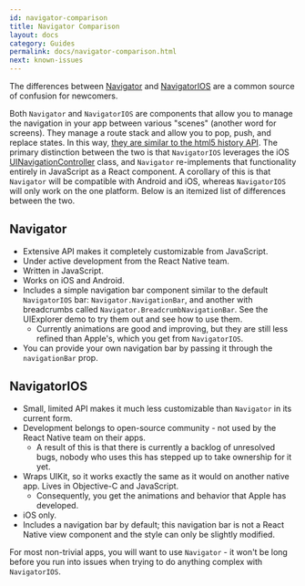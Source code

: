 ```yaml
---
id: navigator-comparison
title: Navigator Comparison
layout: docs
category: Guides
permalink: docs/navigator-comparison.html
next: known-issues
---
```


The differences between [Navigator](/react-native/docs/navigator.html)
and [NavigatorIOS](/react-native/docs/navigatorios.html) are a common
source of confusion for newcomers.

Both `Navigator` and `NavigatorIOS` are components that allow you to
manage the navigation in your app between various "scenes" (another word
for screens). They manage a route stack and allow you to pop, push, and
replace states. In this way, [they are similar to the html5 history
API](https://developer.mozilla.org/en-US/docs/Web/Guide/API/DOM/Manipulating_the_browser_history).
The primary distinction between the two is that `NavigatorIOS` leverages
the iOS
[UINavigationController](https://developer.apple.com/library/ios/documentation/UIKit/Reference/UINavigationController_Class/)
class, and `Navigator` re-implements that functionality entirely in
JavaScript as a React component. A corollary of this is that `Navigator`
will be compatible with Android and iOS, whereas `NavigatorIOS` will
only work on the one platform. Below is an itemized list of differences
between the two.

## Navigator

- Extensive API makes it completely customizable from JavaScript.
- Under active development from the React Native team.
- Written in JavaScript.
- Works on iOS and Android.
- Includes a simple navigation bar component similar to the default `NavigatorIOS` bar: `Navigator.NavigationBar`, and another with breadcrumbs called `Navigator.BreadcrumbNavigationBar`. See the UIExplorer demo to try them out and see how to use them.
  - Currently animations are good and improving, but they are still less refined than Apple's, which you get from `NavigatorIOS`.
- You can provide your own navigation bar by passing it through the `navigationBar` prop.

## NavigatorIOS

- Small, limited API makes it much less customizable than `Navigator` in its current form.
- Development belongs to open-source community - not used by the React Native team on their apps.
  - A result of this is that there is currently a backlog of unresolved bugs, nobody who uses this has stepped up to take ownership for it yet.
- Wraps UIKit, so it works exactly the same as it would on another native app. Lives in Objective-C and JavaScript.
  - Consequently, you get the animations and behavior that Apple has developed.
- iOS only.
- Includes a navigation bar by default; this navigation bar is not a React Native view component and the style can only be slightly modified.

For most non-trivial apps, you will want to use `Navigator` - it won't be long before you run into issues when trying to do anything complex with `NavigatorIOS`.
